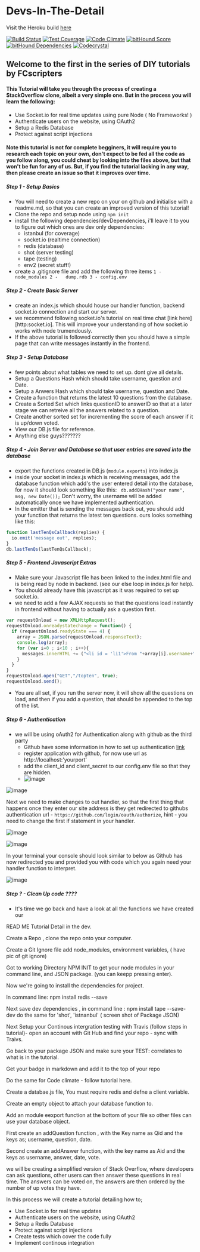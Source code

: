# Devs-In-The-Detail

Visit the Heroku build [here](https://fast-taiga-6303.herokuapp.com)


[![Build Status](https://travis-ci.org/fcscripters/Devs-In-The-Detail.svg)](https://travis-ci.org/fcscripters/Devs-In-The-Detail)
[![Test Coverage](https://codeclimate.com/repos/561d10c469568062bf001a3f/badges/ca82653db8721ed73fcc/coverage.svg)](https://codeclimate.com/repos/561d10c469568062bf001a3f/coverage)
[![Code Climate](https://codeclimate.com/repos/561d10c469568062bf001a3f/badges/ca82653db8721ed73fcc/gpa.svg)](https://codeclimate.com/repos/561d10c469568062bf001a3f/feed)
[![bitHound Score](https://www.bithound.io/github/fcscripters/Devs-In-The-Detail/badges/score.svg)](https://www.bithound.io/github/fcscripters/Devs-In-The-Detail)
[![bitHound Dependencies](https://www.bithound.io/github/fcscripters/Devs-In-The-Detail/badges/dependencies.svg)](https://www.bithound.io/github/fcscripters/Devs-In-The-Detail/master/dependencies/npm)
[![Codecrystal](https://img.shields.io/badge/code-crystal-5CB3FF.svg)](http://codecrystal.herokuapp.com/crystalise/fcscripters/Devs-In-The-Detail/master)


## Welcome to the first in the series of DIY tutorials by FCscripters

#### This Tutorial will take you through the process of creating a StackOverflow clone, albeit a very simple one. But in the process you will learn the following:

 * Use Socket.io for real time updates using pure Node ( No Frameworks! )
 * Authenticate users on the website, using OAuth2
 * Setup a Redis Database
 * Protect against script injections  

#### Note this tutorial is not for complete begginers, it will require you to research each topic on your own, don't expect to be fed all the code as you follow along, you could cheat by looking into the files above, but that won't be fun for any of us. But, if you find the tutorial lacking in any way, then please create an issue so that it improves over time.

##### Step 1 -  Setup Basics

- You will need to create a new repo on your on github and initialise with a readme.md, so that you can create an improved version of this tutorial!
- Clone the repo and setup node using `npm init`
- install the following dependencies/devDependencies, i'll leave it to you to figure out which ones are dev only dependencies:
  - istanbul (for coverage)
  - socket.io (realtime connection)
  - redis (database)
  - shot (server testing)
  - tape (testing)
  - env2 (secret stuff!)
- create a .gitignore file and add the following three items `1 - node_modules 2 -  
dump.rdb 3 -
config.env`  

##### Step 2 - Create Basic Server

- create an index.js which should house our handler function, backend socket.io connection and start our server.
 - we recommend following socket.io's tutorial on real time chat [link here][http:socket.io]. This will improve your understanding of how socket.io works with node trumendously.
- If the above tutorial is followed correctly then you should have a simple page that can write messages instantly in the frontend.

##### Step 3 - Setup Database

- few points about what tables we need to set up. dont give all details.
- Setup a Questions Hash which should take username, question and Date.
- Setup a Anwers Hash which should take username, question and Date.
- Create a function that returns the latest 10 questions from the database.
- Create a Sorted Set which links questionID to answerID so that at a later stage we can retreive all the answers related to a question.
- Create another sorted set for incrementing the score of each answer if it is up/down voted.
- View our DB.js file for reference.
- Anything else guys???????


##### Step 4 - Join Server and Database so that user entries are saved into the database

- export the functions created in DB.js (`module.exports`) into index.js
- inside your socket in index.js which is receiving messages, add the database function which add's the user entered detail into the database, for now it should look something like this: ` db.addQHash("your name", msg, new Date());` Don't worry, the username will be added automatically once we have implemented authentication.
- In the emitter that is sending the messages back out, you should add your function that returns the latest ten questions. ours looks something like this:
```javascript
function lastTenQsCallback(replies) {
  io.emit('message out', replies);
}
db.lastTenQs(lastTenQsCallback);
```

##### Step 5 - Frontend Javascript Extras

- Make sure your Javascript file has been linked to the index.html file and is being read by node in backend. (see our else loop in index.js for help).
- You should already have this javascript as it was required to set up socket.io.
- we need to add a few AJAX requests so that the questions load instantly in frontend without having to actually ask a question first.
```javascript
var requestOnload = new XMLHttpRequest();
requestOnload.onreadystatechange = function() {
  if (requestOnload.readyState === 4) {
    array = JSON.parse(requestOnload.responseText);
    console.log(array);
    for (var i=0 ; i<10 ; i++){
      messages.innerHTML += ("<li id = 'li1'>From "+array[i].username+" on "+array[i].date+' Question: '+array[i].question+"</li>");
    }
  }
}
requestOnload.open("GET","/topten", true);
requestOnload.send();
```
- You are all set, if you run the server now, it will show all the questions on load, and then if you add a question, that should be appended to the top of the list.

##### Step 6 - Authentication

- we will be using oAuth2 for Authentication along with github as the third party
    - Github have some information in how to set up authentication [link](https://developer.github.com/v3/oauth/)
    - register application with github, for now use url as http://localhost:'yourport'
    - add the client_id and client_secret to our config.env file so that they are hidden.
    - ![image](https://github-cloud.s3.amazonaws.com/assets/11330267/10565434/e5be1a86-75c7-11e5-8f7f-6c5d08606c79.png)

![image](https://github-cloud.s3.amazonaws.com/assets/11330267/10565437/ef3fa9ee-75c7-11e5-8aa2-9d355f9971c0.png)

   
Next we need to make changes to out handler, so that the first thing that happens once they enter our site address is they get redirected to githubs authentication url - `https://github.com/login/oauth/authorize`, hint - you need to change the first if statement in your handler.

![image](https://github-cloud.s3.amazonaws.com/assets/11330267/10565494/352eec98-75c9-11e5-8d54-37ed7f645f01.png)

![image](https://github-cloud.s3.amazonaws.com/assets/11330267/10565509/a9ccb170-75c9-11e5-8bff-f261c19cac0c.png)

In your terminal your console should look similar to below as Github has now redirected you and provided you with code which you again need your handler function to interpret. 

![image](https://github-cloud.s3.amazonaws.com/assets/11330267/10565509/a9ccb170-75c9-11e5-8bff-f261c19cac0c.png)


##### Step ? - Clean Up code ????
-   It's time we go back and have a look at all the functions we have created our



READ ME Tutorial  Detail in the dev.


Create a Repo , clone the repo onto your computer.

Create a Git Ignore file add node_modules,  environment variables, ( have pic of git ignore)

Got to working Directory NPM INIT to get your node modules in your command line, and JSON package. (you can keepp pressing enter).

Now we're going to install the dependencies for project.

In command line:  npm install redis --save

Next save dev dependencies , in command line : npm install tape --save-dev
do the same for 'shot', 'istnanbul'  ( screen shot of Package JSON)

Next Setup your Continous intergration testing with Travis (follow steps in tutorial)- open an account with Git Hub and find your repo - sync with Traivs.

Go back to your package JSON and make sure your  TEST:  correlates to what is in the tutorial.  

Get your badge in markdown and add it to the top of your repo

Do the same for Code climate - follow tutorial here.

Create a databae.js file, You must require redis and defne a client variable.

Create an empty object to attach your database function to.

Add an module eexport function at the bottom of your file so other files can use your database object.

First create an addQuestion function , with the Key name as Qid and the keys as; username, question, date.

Second create an addAnswer function,  with the key name as  Aid and the keys as username, answer, date, vote.




we will be creating a simplified version of Stack Overflow, where developers can ask questions, other users can then answer these questions in real time. The answers can be voted on, the answers are then ordered by the number of up votes they have.


In this process we will create a tutorial detailing how to;
* Use Socket.io for real time updates
* Authenticate users on the website, using OAuth2
* Setup a Redis Database
* Protect against script injections
* Create tests which cover the code fully
* Implement continous integration
